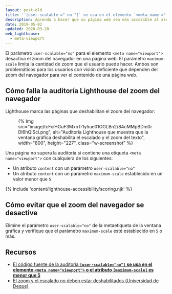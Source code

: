 ```yaml
---
layout: post-old
title: '`[user-scalable =" no "]` se usa en el elemento `<meta name =" viewport ">` o el atributo `[maximum-scale]` es menor que `5`'
description: Aprenda a hacer que su página web sea más accesible al asegurar que el acercamiento del navegador  no se desactive.
date: 2019-05-02
updated: 2020-03-20
web_lighthouse:
  - meta-viewport
---
```


El parámetro `user-scalable="no"` para el elemento `<meta name="viewport">` desactiva el zoom del navegador en una página web. El parámetro `maximum-scale` limita la cantidad de zoom que el usuario puede hacer. Ambos son problemáticos para los usuarios con visión deficiente que dependen del zoom del navegador para ver el contenido de una página web.

## Cómo falla la auditoría Lighthouse del zoom del navegador

Lighthouse marca las páginas que deshabilitan el zoom del navegador:

<figure class="w-figure">{% Img src="image/tcFciHGuF3MxnTr1y5ue01OGLBn2/84cMMpBDm0rDl6hQISci.png", alt="Auditoría Lighthouse que muestra que la ventana gráfica deshabilita el escalado y el zoom del texto", width="800", height="227", class="w-screenshot" %}</figure>

Una página no supera la auditoría si contiene una etiqueta `<meta name="viewport">` con cualquiera de los siguientes:

- Un atributo `content` con un parámetro `user-scalable="no"`
- Un atributo `content` con un parámetro `maximum-scale` establecido en un valor menor que `5`

{% include 'content/lighthouse-accessibility/scoring.njk' %}

## Cómo evitar que el zoom del navegador se desactive

Elimine el parámetro `user-scalable="no"` de la metaetiqueta de la ventana gráfica y verifique que el parámetro `maximum-scale` esté establecido en `5` o más.

## Recursos

- [El código fuente de la auditoría **`[user-scalable="no"]` se usa en el elemento `<meta name="viewport">` o el atributo `[maximum-scale]` es menor que 5**](https://github.com/GoogleChrome/lighthouse/blob/master/lighthouse-core/audits/accessibility/meta-viewport.js)
- [El zoom y el escalado no deben estar deshabilitados (Universidad de Deque)](https://dequeuniversity.com/rules/axe/3.3/meta-viewport)
